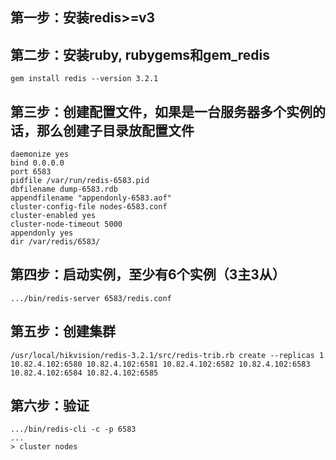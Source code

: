 ## 第一步：安装redis>=v3

## 第二步：安装ruby, rubygems和gem_redis
```
gem install redis --version 3.2.1
```

## 第三步：创建配置文件，如果是一台服务器多个实例的话，那么创建子目录放配置文件
```shell
daemonize yes
bind 0.0.0.0
port 6583
pidfile /var/run/redis-6583.pid
dbfilename dump-6583.rdb
appendfilename "appendonly-6583.aof"
cluster-config-file nodes-6583.conf
cluster-enabled yes
cluster-node-timeout 5000
appendonly yes
dir /var/redis/6583/
```

## 第四步：启动实例，至少有6个实例（3主3从）
```
.../bin/redis-server 6583/redis.conf
```

## 第五步：创建集群
```
/usr/local/hikvision/redis-3.2.1/src/redis-trib.rb create --replicas 1 10.82.4.102:6580 10.82.4.102:6581 10.82.4.102:6582 10.82.4.102:6583 10.82.4.102:6584 10.82.4.102:6585
```

## 第六步：验证
```
.../bin/redis-cli -c -p 6583
...
> cluster nodes
```
